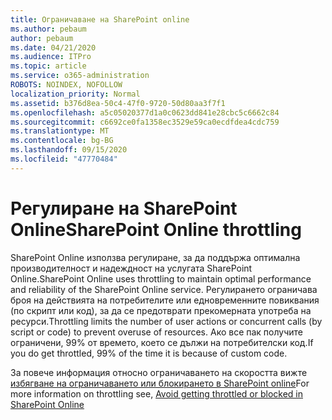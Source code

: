 ```yaml
---
title: Ограничаване на SharePoint online
ms.author: pebaum
author: pebaum
ms.date: 04/21/2020
ms.audience: ITPro
ms.topic: article
ms.service: o365-administration
ROBOTS: NOINDEX, NOFOLLOW
localization_priority: Normal
ms.assetid: b376d8ea-50c4-47f0-9720-50d80aa3f7f1
ms.openlocfilehash: a5c05020377d1a0c0623dd841e28cbc5c6662c84
ms.sourcegitcommit: c6692ce0fa1358ec3529e59ca0ecdfdea4cdc759
ms.translationtype: MT
ms.contentlocale: bg-BG
ms.lasthandoff: 09/15/2020
ms.locfileid: "47770484"
---
```

# <a name="sharepoint-online-throttling"></a><span data-ttu-id="6d7f1-102">Регулиране на SharePoint Online</span><span class="sxs-lookup"><span data-stu-id="6d7f1-102">SharePoint Online throttling</span></span>

<span data-ttu-id="6d7f1-103">SharePoint Online използва регулиране, за да поддържа оптимална производителност и надеждност на услугата SharePoint Online.</span><span class="sxs-lookup"><span data-stu-id="6d7f1-103">SharePoint Online uses throttling to maintain optimal performance and reliability of the SharePoint Online service.</span></span> <span data-ttu-id="6d7f1-104">Регулирането ограничава броя на действията на потребителите или едновременните повиквания (по скрипт или код), за да се предотврати прекомерната употреба на ресурси.</span><span class="sxs-lookup"><span data-stu-id="6d7f1-104">Throttling limits the number of user actions or concurrent calls (by script or code) to prevent overuse of resources.</span></span> <span data-ttu-id="6d7f1-105">Ако все пак получите ограничени, 99% от времето, което се дължи на потребителски код.</span><span class="sxs-lookup"><span data-stu-id="6d7f1-105">If you do get throttled, 99% of the time it is because of custom code.</span></span>
  
<span data-ttu-id="6d7f1-106">За повече информация относно ограничаването на скоростта вижте [избягване на ограничаването или блокирането в SharePoint online](https://go.microsoft.com/fwlink/?linkid=2022019)</span><span class="sxs-lookup"><span data-stu-id="6d7f1-106">For more information on throttling see, [Avoid getting throttled or blocked in SharePoint Online](https://go.microsoft.com/fwlink/?linkid=2022019)</span></span>
  

